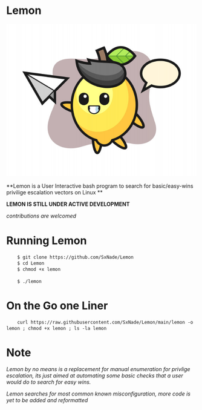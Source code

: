 # Lemon

![lemon](https://github.com/SxNade/Lemon/blob/main/Lemon.jpg)

**Lemon is a User Interactive bash program to search for basic/easy-wins privilige escalation vectors on Linux ** 

**LEMON IS STILL UNDER ACTIVE DEVELOPMENT**

*contributions are welcomed*

# Running Lemon

        $ git clone https://github.com/SxNade/Lemon
        $ cd Lemon
        $ chmod +x lemon
        
        $ ./lemon




# On the Go one Liner

        curl https://raw.githubusercontent.com/SxNade/Lemon/main/lemon -o lemon ; chmod +x lemon ; ls -la lemon


# Note

*Lemon by no means is a replacement for manual enumeration for privlige escalation, its just aimed at automating some basic checks that a user would do to search for easy wins.*

*Lemon searches for most common known misconfiguration, more code is yet to be added and reformatted*
